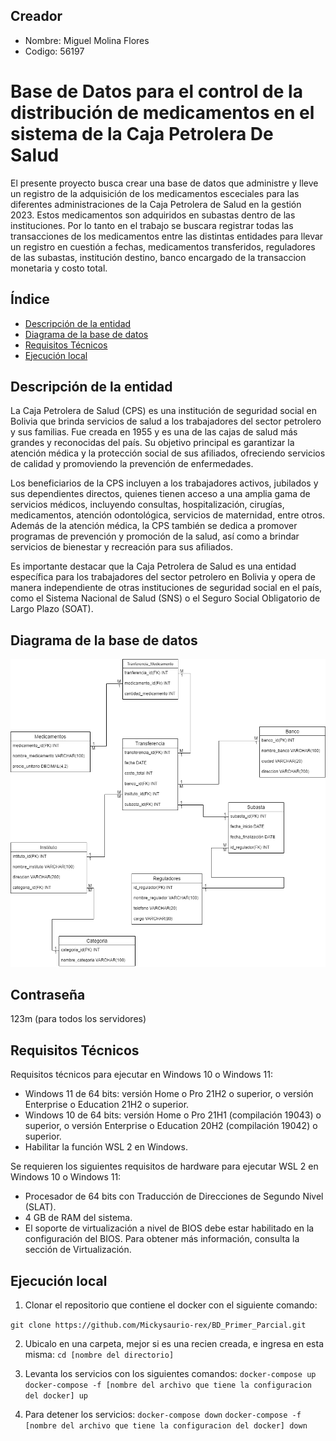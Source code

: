 ## Creador
* Nombre: Miguel Molina Flores
* Codigo: 56197


# Base de Datos para el control de la distribución de medicamentos en el sistema de la Caja Petrolera De Salud

El presente proyecto busca crear una base de datos que administre y lleve un registro de la adquisición de los medicamentos esceciales para las diferentes administraciones de la Caja Petrolera de Salud en la gestión 2023. Estos medicamentos son adquiridos en subastas dentro de las instituciones.
Por lo tanto en el trabajo se buscara registrar todas las transacciones de los medicamentos entre las distintas entidades para llevar un registro en cuestión a fechas, medicamentos transferidos, reguladores de las subastas, institución destino, banco encargado de la transaccion monetaria y costo total.


## Índice

- [Descripción de la entidad](#descripción-de-la-entidad)
- [Diagrama de la base de datos](#diagrama-de-la-base-de-datos)
- [Requisitos Técnicos](#requisitos-técnicos)
- [Ejecución local](#ejecución-local)

## Descripción de la entidad

La Caja Petrolera de Salud (CPS) es una institución de seguridad social en Bolivia que brinda servicios de salud a los trabajadores del sector petrolero y sus familias. Fue creada en 1955 y es una de las cajas de salud más grandes y reconocidas del país. Su objetivo principal es garantizar la atención médica y la protección social de sus afiliados, ofreciendo servicios de calidad y promoviendo la prevención de enfermedades.

Los beneficiarios de la CPS incluyen a los trabajadores activos, jubilados y sus dependientes directos, quienes tienen acceso a una amplia gama de servicios médicos, incluyendo consultas, hospitalización, cirugías, medicamentos, atención odontológica, servicios de maternidad, entre otros. Además de la atención médica, la CPS también se dedica a promover programas de prevención y promoción de la salud, así como a brindar servicios de bienestar y recreación para sus afiliados.

Es importante destacar que la Caja Petrolera de Salud es una entidad específica para los trabajadores del sector petrolero en Bolivia y opera de manera independiente de otras instituciones de seguridad social en el país, como el Sistema Nacional de Salud (SNS) o el Seguro Social Obligatorio de Largo Plazo (SOAT).
## Diagrama de la base de datos

![Diagrama_Base_Datos](DiagramaBaseDatos.png)

## Contraseña
123m (para todos los servidores)

## Requisitos Técnicos

Requisitos técnicos para ejecutar en Windows 10 o Windows 11:

* Windows 11 de 64 bits: versión Home o Pro 21H2 o superior, o versión Enterprise o Education 21H2 o superior.
* Windows 10 de 64 bits: versión Home o Pro 21H1 (compilación 19043) o superior, o versión Enterprise o Education 20H2 (compilación 19042) o superior.
* Habilitar la función WSL 2 en Windows.

Se requieren los siguientes requisitos de hardware para ejecutar WSL 2 en Windows 10 o Windows 11:
* Procesador de 64 bits con Traducción de Direcciones de Segundo Nivel (SLAT).
* 4 GB de RAM del sistema.
* El soporte de virtualización a nivel de BIOS debe estar habilitado en la configuración del BIOS. Para obtener más información, consulta la sección de Virtualización.

## Ejecución local

1. Clonar el repositorio que contiene el docker con el siguiente comando:

  `git clone https://github.com/Mickysaurio-rex/BD_Primer_Parcial.git`

2. Ubicalo en una carpeta, mejor si es una recien creada, e ingresa en esta misma:
  `cd [nombre del directorio]`
  
3. Levanta los servicios con los siguientes comandos:
   `docker-compose up`
   `docker-compose -f [nombre del archivo que tiene la configuracion del docker] up`

4. Para detener los servicios:
   `docker-compose down`
   `docker-compose -f [nombre del archivo que tiene la configuracion del docker] down`
    

